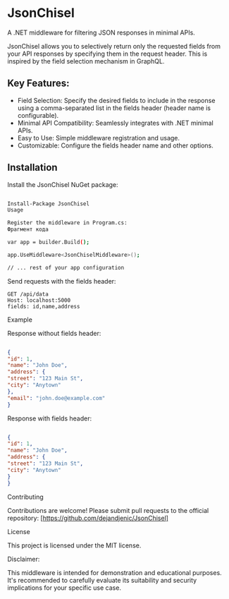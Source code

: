 # JsonChisel

A .NET middleware for filtering JSON responses in minimal APIs.

JsonChisel allows you to selectively return only the requested fields from your API responses by specifying them in the request header. This is inspired by the field selection mechanism in GraphQL.

## Key Features:

- Field Selection: Specify the desired fields to include in the response using a comma-separated list in the fields header (header name is configurable).
- Minimal API Compatibility: Seamlessly integrates with .NET minimal APIs.
- Easy to Use: Simple middleware registration and usage.
- Customizable: Configure the fields header name and other options.

## Installation

Install the JsonChisel NuGet package:

```Bash

Install-Package JsonChisel
Usage

Register the middleware in Program.cs:
Фрагмент кода

var app = builder.Build();

app.UseMiddleware<JsonChiselMiddleware>();

// ... rest of your app configuration
```

Send requests with the fields header:

```curl
GET /api/data
Host: localhost:5000
fields: id,name,address
```

Example

Response without fields header:

```JSON

{
"id": 1,
"name": "John Doe",
"address": {
"street": "123 Main St",
"city": "Anytown"
},
"email": "john.doe@example.com"
}
```

Response with fields header:

```JSON

{
"id": 1,
"name": "John Doe",
"address": {
"street": "123 Main St",
"city": "Anytown"
}
}
```

Contributing

Contributions are welcome! Please submit pull requests to the official repository: [https://github.com/dejandjenic/JsonChisel]

License

This project is licensed under the MIT license.

Disclaimer:

This middleware is intended for demonstration and educational purposes. It's recommended to carefully evaluate its suitability and security implications for your specific use case.

